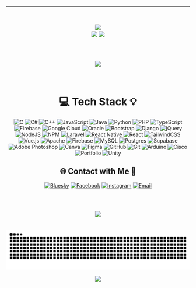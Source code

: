 


<div align="center">
  <hr/>
  <br/><br/>

  <!-- Main GitHub Stats -->
  <img src="https://github-readme-stats.vercel.app/api?username=Zyah13&theme=shades-of-purple&hide_border=false&include_all_commits=true&count_private=true" width="400" />

  <!-- Streak and Top Languages Side by Side -->
  <div>
    <img src="https://nirzak-streak-stats.vercel.app/?user=Zyah13&theme=shades-of-purple&hide_border=false" width="400" />
    <img src="https://github-readme-stats.vercel.app/api/top-langs/?username=Zyah13&theme=shades-of-purple&hide_border=false&include_all_commits=true&count_private=true&layout=compact" width="285"  />
  </div>
</div>




<div align="center">

<br/><br/>

<img src="https://github-profile-trophy.vercel.app/?username=Zyah13&theme=radical&no-frame=false&no-bg=false&margin-w=4" />
<br/><br/><br/>
</div>


<div align="center">
   
# 💻 Tech Stack 💡

![C](https://img.shields.io/badge/c-%2300599C.svg?style=for-the-badge&logo=c&logoColor=white)
![C#](https://img.shields.io/badge/c%23-%23239120.svg?style=for-the-badge&logo=csharp&logoColor=white)
![C++](https://img.shields.io/badge/c++-%2300599C.svg?style=for-the-badge&logo=c%2B%2B&logoColor=white)
![JavaScript](https://img.shields.io/badge/javascript-%23323330.svg?style=for-the-badge&logo=javascript&logoColor=%23F7DF1E)
![Java](https://img.shields.io/badge/java-%23ED8B00.svg?style=for-the-badge&logo=openjdk&logoColor=white)
![Python](https://img.shields.io/badge/python-3670A0?style=for-the-badge&logo=python&logoColor=ffdd54)
![PHP](https://img.shields.io/badge/php-%23777BB4.svg?style=for-the-badge&logo=php&logoColor=white)
![TypeScript](https://img.shields.io/badge/typescript-%23007ACC.svg?style=for-the-badge&logo=typescript&logoColor=white)
![Firebase](https://img.shields.io/badge/firebase-%23039BE5.svg?style=for-the-badge&logo=firebase)
![Google Cloud](https://img.shields.io/badge/GoogleCloud-%234285F4.svg?style=for-the-badge&logo=google-cloud&logoColor=white)
![Oracle](https://img.shields.io/badge/Oracle-F80000?style=for-the-badge&logo=oracle&logoColor=white)
![Bootstrap](https://img.shields.io/badge/bootstrap-%238511FA.svg?style=for-the-badge&logo=bootstrap&logoColor=white)
![Django](https://img.shields.io/badge/django-%23092E20.svg?style=for-the-badge&logo=django&logoColor=white)
![jQuery](https://img.shields.io/badge/jquery-%230769AD.svg?style=for-the-badge&logo=jquery&logoColor=white)
![NodeJS](https://img.shields.io/badge/node.js-6DA55F?style=for-the-badge&logo=node.js&logoColor=white)
![NPM](https://img.shields.io/badge/NPM-%23CB3837.svg?style=for-the-badge&logo=npm&logoColor=white)
![Laravel](https://img.shields.io/badge/laravel-%23FF2D20.svg?style=for-the-badge&logo=laravel&logoColor=white)
![React Native](https://img.shields.io/badge/react_native-%2320232a.svg?style=for-the-badge&logo=react&logoColor=%2361DAFB)
![React](https://img.shields.io/badge/react-%2320232a.svg?style=for-the-badge&logo=react&logoColor=%2361DAFB)
![TailwindCSS](https://img.shields.io/badge/tailwindcss-%2338B2AC.svg?style=for-the-badge&logo=tailwind-css&logoColor=white)
![Vue.js](https://img.shields.io/badge/vue.js-%2335495e.svg?style=for-the-badge&logo=vuedotjs&logoColor=%234FC08D)
![Apache](https://img.shields.io/badge/apache-%23D42029.svg?style=for-the-badge&logo=apache&logoColor=white)
![Firebase](https://img.shields.io/badge/firebase-a08021?style=for-the-badge&logo=firebase&logoColor=ffcd34)
![MySQL](https://img.shields.io/badge/mysql-4479A1.svg?style=for-the-badge&logo=mysql&logoColor=white)
![Postgres](https://img.shields.io/badge/postgres-%23316192.svg?style=for-the-badge&logo=postgresql&logoColor=white)
![Supabase](https://img.shields.io/badge/Supabase-3ECF8E?style=for-the-badge&logo=supabase&logoColor=white)
![Adobe Photoshop](https://img.shields.io/badge/adobe%20photoshop-%2331A8FF.svg?style=for-the-badge&logo=adobe%20photoshop&logoColor=white)
![Canva](https://img.shields.io/badge/Canva-%2300C4CC.svg?style=for-the-badge&logo=Canva&logoColor=white)
![Figma](https://img.shields.io/badge/figma-%23F24E1E.svg?style=for-the-badge&logo=figma&logoColor=white)
![GitHub](https://img.shields.io/badge/github-%23121011.svg?style=for-the-badge&logo=github&logoColor=white)
![Git](https://img.shields.io/badge/git-%23F05033.svg?style=for-the-badge&logo=git&logoColor=white)
![Arduino](https://img.shields.io/badge/-Arduino-00979D?style=for-the-badge&logo=Arduino&logoColor=white)
![Cisco](https://img.shields.io/badge/cisco-%23049fd9.svg?style=for-the-badge&logo=cisco&logoColor=black)
![Portfolio](https://img.shields.io/badge/Portfolio-%23000000.svg?style=for-the-badge&logo=firefox&logoColor=#FF7139)
![Unity](https://img.shields.io/badge/unity-%23000000.svg?style=for-the-badge&logo=unity&logoColor=white)

</div>






<div align="center">

## 🌐 Contact with Me 🤝

[![Bluesky](https://img.shields.io/badge/bluesky-0285FF?style=for-the-badge&logo=bluesky&logoColor=%23FFFFFF)](https://bsky.app/profile/6itterc4ndy)
[![Facebook](https://img.shields.io/badge/Facebook-%231877F2.svg?logo=Facebook&logoColor=white)](https://facebook.com/Jieya)
[![Instagram](https://img.shields.io/badge/Instagram-%23E4405F.svg?logo=Instagram&logoColor=white)](https://instagram.com/eyah_l13)
[![Email](https://img.shields.io/badge/Email-D14836?logo=gmail&logoColor=white)](mailto:jieyalingao13@gmail.com)

</div>



<div align="center">

  <br/><br/>

  <img src="https://quotes-github-readme.vercel.app/api?type=vertical&theme=radical" />
</div>

<!-- Snake Animation -->
<div align="center">
 <br/>

  ![snake gif](https://github.com/Zyah13/Zyah13/blob/output/github-snake-dark.svg)
  
</div>




<!-- Visit Counter -->
<div align="center">
  
  [![](https://visitcount.itsvg.in/api?id=Zyah13&icon=0&color=0)](https://visitcount.itsvg.in)
</div>

<!-- Proudly created with GPRM ( https://gprm.itsvg.in ) -->
